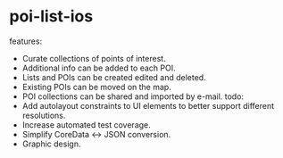 # poi-list-ios
features:
- Curate collections of points of interest. 
- Additional info can be added to each POI.
- Lists and POIs can be created edited and deleted.
- Existing POIs can be moved on the map.
- POI collections can be shared and imported by e-mail.
todo:
- Add autolayout constraints to UI elements to better support different resolutions.
- Increase automated test coverage.
- Simplify CoreData <-> JSON conversion.
- Graphic design.

